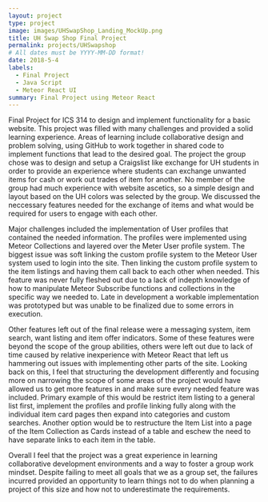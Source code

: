 ```yaml
---
layout: project
type: project
image: images/UHSwapShop_Landing_MockUp.png
title: UH Swap Shop Final Project
permalink: projects/UHSwapshop
# All dates must be YYYY-MM-DD format!
date: 2018-5-4
labels:
  - Final Project
  - Java Script
  - Meteor React UI
summary: Final Project using Meteor React
---
```

  Final Project for ICS 314 to design and implement functionality for a basic website.  This project was 
filled with many challenges and provided a solid learning experience.  Areas of learning include collaborative
design and problem solving, using GitHub to work together in shared code to implement functions that lead to 
the desired goal.  The project the group chose was to design and setup a Craigslist like exchange for UH students
in order to provide an experience where students can exchange unwanted items for cash or work out trades of item
for another.  No member of the group had much experience with website ascetics, so a simple design and layout based
on the UH colors was selected by the group.  We discussed the neccessary features needed for the exchange of items
and what would be required for users to engage with each other.

  Major challenges included the implementation of User profiles that contained the needed information.  The profiles
were implemented using Meteor Collections and layered over the Meter User profile system. The biggest issue was soft
linking the custom profile system to the Meteor User system used to login into the site.  Then linking the custom
profile system to the item listings and having them call back to each other when needed.  This feature was never fully
fleshed out due to a lack of indepth knowledge of how to manipulate Meteor Subscribe functions and collections in the
specific way we needed to.  Late in development a workable implementation was prototyped but was unable to be finalized
due to some errors in execution.

  Other features left out of the final release were a messaging system, item search, want listing and item offer
indicators. Some of these features were beyond the scope of the group abilities, others were left out due to lack of time
caused by relative inexperience with Meteor React that left us hammering out issues with implementing other parts of the
site.  Looking back on this, I feel that structuring the development differently and focusing more on narrowing the scope
of some areas of the project would have allowed us to get more features in and make sure every needed feature was included.
Primary example of this would be restrict item listing to a general list first, implement the profiles and profile linking
fully along with the individual item card pages then expand into categories and custom searches.  Another option would be
to restructure the Item List into a page of the Item Collection as Cards instead of a table and eschew the need to have 
separate links to each item in the table.

  Overall I feel that the project was a great experience in learning collaborative development environments and a way to
foster a group work mindset.  Despite failing to meet all goals that we as a group set, the failures incurred provided
an opportunity to learn things not to do when planning a project of this size and how not to underestimate the requirements.


